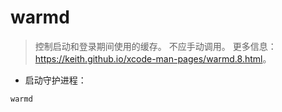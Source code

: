 # warmd

> 控制启动和登录期间使用的缓存。
> 不应手动调用。
> 更多信息：<https://keith.github.io/xcode-man-pages/warmd.8.html>。

- 启动守护进程：

`warmd`